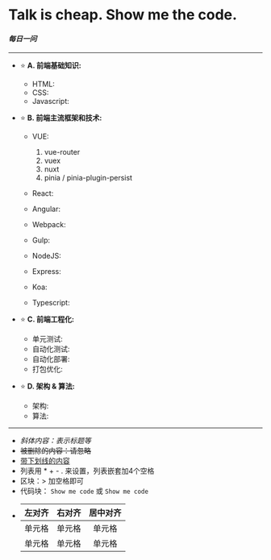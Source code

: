 # Talk is cheap. Show me the code.
#### *每日一问*

--------------------------------------
+ ⭐ **A. 前端基础知识:**  
    + HTML:  
    + CSS:  
    + Javascript: 

+ ⭐ **B. 前端主流框架和技术:**  
    + VUE:  
        1. vue-router  
        2. vuex  
        3. nuxt   
        4. pinia / pinia-plugin-persist
    
    + React:  
    + Angular: 
    + Webpack: 
    + Gulp: 
    + NodeJS: 
    + Express: 
    + Koa: 
    + Typescript: 

+ ⭐ **C. 前端工程化:**  
    + 单元测试:  
    + 自动化测试: 
    + 自动化部署: 
    + 打包优化: 

+ ⭐ **D. 架构 & 算法:**  
    + 架构:  
    + 算法: 

--------------------------------------
* *斜体内容：表示标题等*  
* ~~被删除的内容：请忽略~~  
* <u>带下划线的内容</u>
* 列表用 * + - . 来设置，列表嵌套加4个空格
* 区块：> 加空格即可
* 代码块： `Show me code` 或 ``` Show me code ```
*   | 左对齐 | 右对齐 | 居中对齐 |
    | :-----| ----: | :----: |
    | 单元格 | 单元格 | 单元格 |
    | 单元格 | 单元格 | 单元格 |
